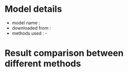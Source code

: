 # Model details

* model name : 
* downloaded from : 
* methods used : -

# Result comparison between different methods


